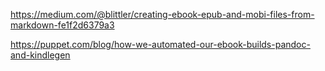 https://medium.com/@blittler/creating-ebook-epub-and-mobi-files-from-markdown-fe1f2d6379a3

https://puppet.com/blog/how-we-automated-our-ebook-builds-pandoc-and-kindlegen